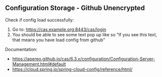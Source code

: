 ## Configuration Storage - Github Unencrypted

Check if config load successfully:
1. Go to: https://cas.example.org:8443/cas/login
2. You should be able to see some text pop up like so "If you see this text, that means you have load config from github"

Documentation:
- https://apereo.github.io/cas/6.3.x/configuration/Configuration-Server-Management.html#default
- https://cloud.spring.io/spring-cloud-config/reference/html/
